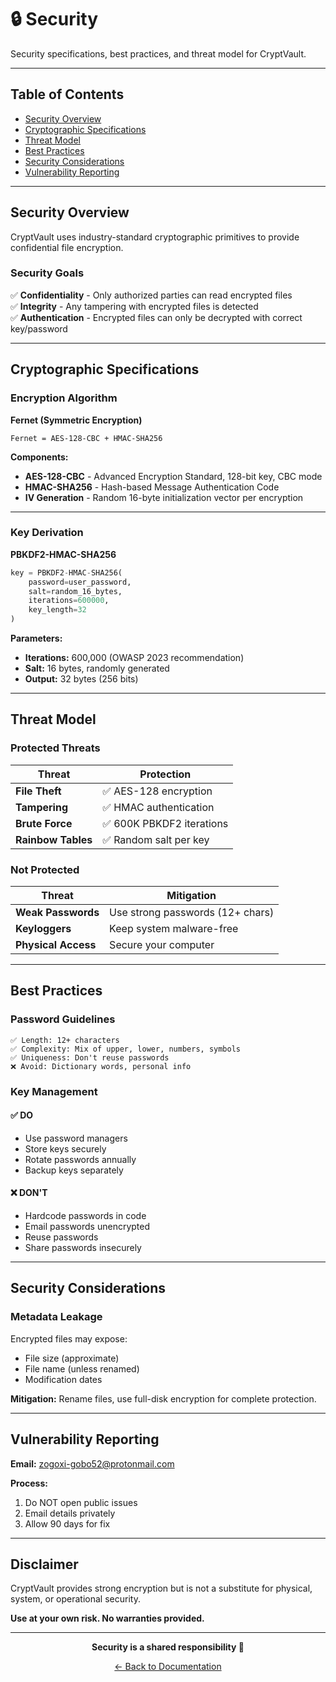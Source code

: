 # 🔒 Security

Security specifications, best practices, and threat model for CryptVault.

---

## Table of Contents

- [Security Overview](#security-overview)
- [Cryptographic Specifications](#cryptographic-specifications)
- [Threat Model](#threat-model)
- [Best Practices](#best-practices)
- [Security Considerations](#security-considerations)
- [Vulnerability Reporting](#vulnerability-reporting)

---

## Security Overview

CryptVault uses industry-standard cryptographic primitives to provide confidential file encryption.

### Security Goals

✅ **Confidentiality** - Only authorized parties can read encrypted files  
✅ **Integrity** - Any tampering with encrypted files is detected  
✅ **Authentication** - Encrypted files can only be decrypted with correct key/password  

---

## Cryptographic Specifications

### Encryption Algorithm

**Fernet (Symmetric Encryption)**

```
Fernet = AES-128-CBC + HMAC-SHA256
```

**Components:**
- **AES-128-CBC** - Advanced Encryption Standard, 128-bit key, CBC mode
- **HMAC-SHA256** - Hash-based Message Authentication Code
- **IV Generation** - Random 16-byte initialization vector per encryption

---

### Key Derivation

**PBKDF2-HMAC-SHA256**

```python
key = PBKDF2-HMAC-SHA256(
    password=user_password,
    salt=random_16_bytes,
    iterations=600000,
    key_length=32
)
```

**Parameters:**
- **Iterations:** 600,000 (OWASP 2023 recommendation)
- **Salt:** 16 bytes, randomly generated
- **Output:** 32 bytes (256 bits)

---

## Threat Model

### Protected Threats

| Threat | Protection |
|--------|-----------|
| **File Theft** | ✅ AES-128 encryption |
| **Tampering** | ✅ HMAC authentication |
| **Brute Force** | ✅ 600K PBKDF2 iterations |
| **Rainbow Tables** | ✅ Random salt per key |

### Not Protected

| Threat | Mitigation |
|--------|-----------|
| **Weak Passwords** | Use strong passwords (12+ chars) |
| **Keyloggers** | Keep system malware-free |
| **Physical Access** | Secure your computer |

---

## Best Practices

### Password Guidelines

```
✅ Length: 12+ characters
✅ Complexity: Mix of upper, lower, numbers, symbols
✅ Uniqueness: Don't reuse passwords
❌ Avoid: Dictionary words, personal info
```

### Key Management

#### ✅ DO
- Use password managers
- Store keys securely
- Rotate passwords annually
- Backup keys separately

#### ❌ DON'T
- Hardcode passwords in code
- Email passwords unencrypted
- Reuse passwords
- Share passwords insecurely

---

## Security Considerations

### Metadata Leakage

Encrypted files may expose:
- File size (approximate)
- File name (unless renamed)
- Modification dates

**Mitigation:** Rename files, use full-disk encryption for complete protection.

---

## Vulnerability Reporting

**Email:** zogoxi-gobo52@protonmail.com

**Process:**
1. Do NOT open public issues
2. Email details privately
3. Allow 90 days for fix

---

## Disclaimer

CryptVault provides strong encryption but is not a substitute for physical, system, or operational security.

**Use at your own risk. No warranties provided.**

---

<div align="center">

**Security is a shared responsibility 🔐**

[← Back to Documentation](README.md)

</div>
